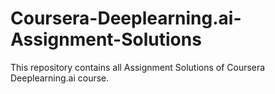 # Coursera-Deeplearning.ai-Assignment-Solutions
This repository contains all Assignment Solutions of Coursera Deeplearning.ai course.
